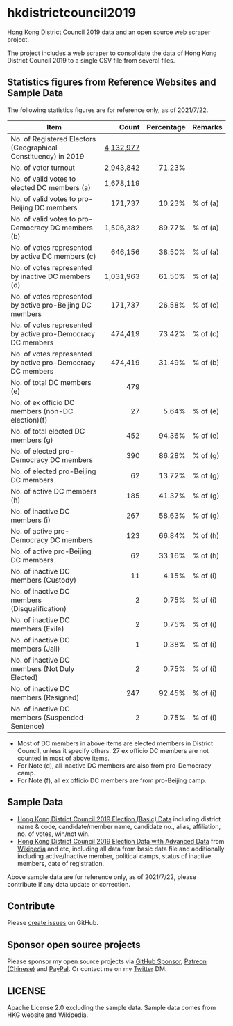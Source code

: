 # hkdistrictcouncil2019
Hong Kong District Council 2019 data and an open source web scraper project.

The project includes a web scraper to consolidate the data of Hong Kong District Council 2019 to a single CSV file from several files.

## Statistics figures from Reference Websites and Sample Data

The following statistics figures are for reference only, as of 2021/7/22.

|Item|Count|Percentage|Remarks|
|-|-:|-:|-|
|No. of Registered Electors (Geographical Constituency) in 2019|[4,132,977](https://www.voterregistration.gov.hk/eng/statistic20191.html)|||
|No. of voter turnout|[2,943,842](https://www.elections.gov.hk/dc2019/eng/turnout.html)|71.23%||
|No. of valid votes to elected DC members (a)|1,678,119|||
|No. of valid votes to pro-Beijing DC members|171,737|10.23%|% of (a)|
|No. of valid votes to pro-Democracy DC members (b)|1,506,382|89.77%|% of (a)|
|No. of votes represented by active DC members (c)|646,156|38.50%|% of (a)|
|No. of votes represented by inactive DC members (d)|1,031,963|61.50%|% of (a)|
|No. of votes represented by active pro-Beijing DC members|171,737|26.58%|% of (c)|
|No. of votes represented by active pro-Democracy DC members|474,419|73.42%|% of (c)|
|No. of votes represented by active pro-Democracy DC members|474,419|31.49%|% of (b)|
|No. of total DC members (e)|479|||
|No. of ex officio DC members (non-DC election)(f)|27|5.64%|% of (e)|
|No. of total elected DC members (g)|452|94.36%|% of (e)|
|No. of elected pro-Democracy DC members|390|86.28%|% of (g)|
|No. of elected pro-Beijing DC members|62|13.72%|% of (g)||
|No. of active DC members (h)|185|41.37%|% of (g)|
|No. of inactive DC members (i)|267|58.63%|% of (g)|
|No. of active pro-Democracy DC members|123|66.84%|% of (h)|
|No. of active pro-Beijing DC members|62|33.16%|% of (h)|
|No. of inactive DC members (Custody)|11|4.15%|% of (i)|
|No. of inactive DC members (Disqualification)|2|0.75%|% of (i)|
|No. of inactive DC members (Exile)|2|0.75%|% of (i)|
|No. of inactive DC members (Jail)|1|0.38%|% of (i)|
|No. of inactive DC members (Not Duly Elected)|2|0.75%|% of (i)|
|No. of inactive DC members (Resigned)|247|92.45%|% of (i)|
|No. of inactive DC members (Suspended Sentence)|2|0.75%|% of (i)|

* Most of DC members in above items are elected members in District Council, unless it specify others. 27 ex officio DC members are not counted in most of above items.
* For Note (d), all inactive DC members are also from pro-Democracy camp.
* For Note (f), all ex officio DC members are from pro-Beijing camp.

## Sample Data

* [Hong Kong District Council 2019 Election (Basic) Data](https://github.com/sammyfung/hkdistrictcouncil2019/blob/main/sample-data/hkdistrictcouncil2019-election-sorted.csv) including district name & code, candidate/member name, candidate no., alias, affiliation, no. of votes, win/not win.
* [Hong Kong District Council 2019 Election Data with Advanced Data](https://github.com/sammyfung/hkdistrictcouncil2019/blob/main/sample-data/hkdistrictcouncil2019-election-sorted-advance.csv) from [Wikipedia](https://zh.wikipedia.org/wiki/%E9%A6%99%E6%B8%AF%E5%8D%80%E8%AD%B0%E6%9C%83) and etc, including all data from basic data file and additionally including active/Inactive member, political camps, status of inactive members, date of registration.

Above sample data are for reference only, as of 2021/7/22, please contribute if any data update or correction.

## Contribute

Please [create issues](https://github.com/sammyfung/hkdistrictcouncil2019/issues) on GitHub.

## Sponsor open source projects

Please sponsor my open source projects via [GitHub Sponsor](https://github.com/sponsors/sammyfung), [Patreon (Chinese)](https://www.patreon.com/sammyfung) and [PayPal](https://sammy.hk/paypal/). Or contact me on my [Twitter](https://twitter.com/sammyfung) DM.

## LICENSE

Apache License 2.0 excluding the sample data. Sample data comes from HKG website and Wikipedia.

